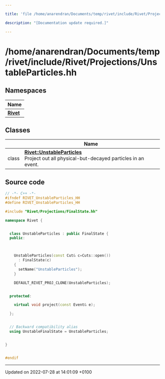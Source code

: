 ```yaml
---

title: 'file /home/anarendran/Documents/temp/rivet/include/Rivet/Projections/UnstableParticles.hh'

description: "[Documentation update required.]"

---
```


# /home/anarendran/Documents/temp/rivet/include/Rivet/Projections/UnstableParticles.hh



## Namespaces

| Name           |
| -------------- |
| **[Rivet](http://example.org/namespaces/namespacerivet/)**  |

## Classes

|                | Name           |
| -------------- | -------------- |
| class | **[Rivet::UnstableParticles](http://example.org/classes/classrivet_1_1unstableparticles/)** <br>Project out all physical-but-decayed particles in an event.  |




## Source code

```cpp
// -*- C++ -*-
#ifndef RIVET_UnstableParticles_HH
#define RIVET_UnstableParticles_HH

#include "Rivet/Projections/FinalState.hh"

namespace Rivet {


  class UnstableParticles : public FinalState {
  public:



    UnstableParticles(const Cut& c=Cuts::open())
      : FinalState(c)
    {
      setName("UnstableParticles");
    }

    DEFAULT_RIVET_PROJ_CLONE(UnstableParticles);


  protected:

    virtual void project(const Event& e);

  };


  // Backward compatibility alias
  using UnstableFinalState = UnstableParticles;


}


#endif
```


-------------------------------

Updated on 2022-07-28 at 14:01:09 +0100
